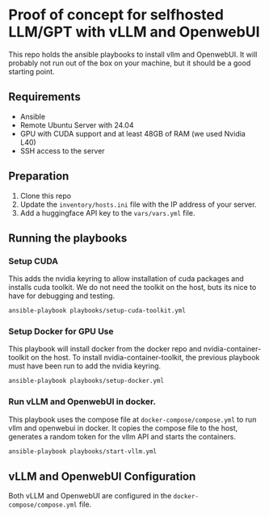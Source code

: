 # Proof of concept for selfhosted LLM/GPT with vLLM and OpenwebUI

This repo holds the ansible playbooks to install vllm and OpenwebUI.
It will probably not run out of the box on your machine, but it should be a good starting point.

## Requirements
- Ansible
- Remote Ubuntu Server with 24.04
- GPU with CUDA support and at least 48GB of RAM (we used Nvidia L40) 
- SSH access to the server

## Preparation
1. Clone this repo
2. Update the `inventory/hosts.ini` file with the IP address of your server.
3. Add a huggingface API key to the `vars/vars.yml` file.

## Running the playbooks

### Setup CUDA
This adds the nvidia keyring to allow installation of cuda packages and installs cuda toolkit. 
We do not need the toolkit on the host, buts its nice to have for debugging and testing.
```bash
ansible-playbook playbooks/setup-cuda-toolkit.yml
```

### Setup Docker for GPU Use
This playbook will install docker from the docker repo and nvidia-container-toolkit on the host.
To install nvidia-container-toolkit, the previous playbook must have been run to add the nvidia keyring.
```bash
ansible-playbook playbooks/setup-docker.yml
```


### Run vLLM and OpenwebUI in docker.
This playbook uses the compose file at `docker-compose/compose.yml` to run vllm and openwebui in docker.
It copies the compose file to the host, generates a random token for the vllm API and starts the containers.
```bash
ansible-playbook playbooks/start-vllm.yml
```

## vLLM and OpenwebUI Configuration
Both vLLM and OpenwebUI are configured in the `docker-compose/compose.yml` file.
